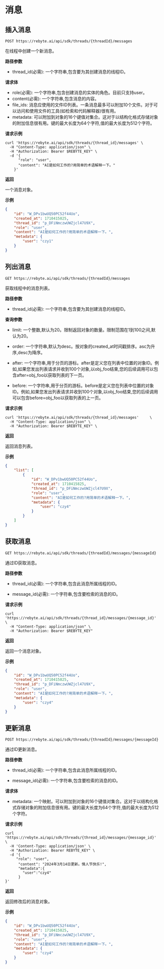 # 消息

## 插入消息

`POST https://rebyte.ai/api/sdk/threads/{threadId}/messages`

在线程中创建一个新消息。

**路径参数**
* thread_id(必需): 一个字符串,包含要为其创建消息的线程ID。

**请求体**
* role(必需): 一个字符串,包含创建消息的实体的角色。目前只支持user。
* content(必需): 一个字符串,包含消息的内容。
* file_ids: 消息应使用的文件ID列表。一条消息最多可以附加10个文件。对于可以访问和使用文件的工具(如检索和代码解释器)很有用。
* metadata: 可以附加到对象的16个键值对集合。这对于以结构化格式存储对象的附加信息很有用。键的最大长度为64个字符,值的最大长度为512个字符。

**请求示例**
```shell
curl 'https://rebyte.ai/api/sdk/threads/{thread_id}/messages' \
  -H "Content-Type: application/json" \
  -H "Authorization: Bearer $REBYTE_KEY" \
  -d '{
      "role": "user",
      "content": "AI是如何工作的?用简单的术语解释一下。"
    }'
```

**返回**

一个消息对象。

**示例**
```json
{
    "id": "W_DPv1bwUQ50PC52f44Uo",
    "created_at": 1710415825,
    "thread_id": "p_DFiNmczwUWZjcl47U9X",
    "role": "user",
    "content": "AI是如何工作的?用简单的术语解释一下。",
    "metadata": {
        "user": "czy1"
    }
}
```

## 列出消息

`GET https://rebyte.ai/api/sdk/threads/{threadId}/messages`

获取线程中的消息列表。

**路径参数**
* thread_id(必需): 一个字符串,包含要为其创建消息的线程ID。

**查询参数**

* limit: 一个整数,默认为20。限制返回对象的数量。限制范围在1到100之间,默认为20。

* order: 一个字符串,默认为desc。按对象的created_at时间戳排序。asc为升序,desc为降序。

* after: 一个字符串,用于分页的游标。after是定义您在列表中位置的对象ID。例如,如果您发出列表请求并收到100个对象,以obj_foo结束,您的后续调用可以包含after=obj_foo以获取列表的下一页。

* before: 一个字符串,用于分页的游标。before是定义您在列表中位置的对象ID。例如,如果您发出列表请求并收到100个对象,以obj_foo结束,您的后续调用可以包含before=obj_foo以获取列表的上一页。

**请求示例**
```shell
curl 'https://rebyte.ai/api/sdk/threads/{thread_id}/messages'     \
  -H "Content-Type: application/json" \
  -H "Authorization: Bearer $REBYTE_KEY" \
```

**返回**

返回消息列表。

**示例**
```json
{
    "list": [
        {
            "id": "W_DPv1bwUQ50PC52f44Uo",
            "created_at": 1710415825,
            "thread_id": "p_DFiNmczwUWZjcl47U9X",
            "role": "user",
            "content": "AI是如何工作的?用简单的术语解释一下。",
            "metadata": {
                "user": "czy4"
            }
        }
    ]
}
```

## 获取消息

`GET https://rebyte.ai/api/sdk/threads/{threadId}/messages/{messageId}`

通过ID获取消息。

**路径参数**

* thread_id(必需): 一个字符串,包含此消息所属线程的ID。

* message_id(必需): 一个字符串,包含要检索的消息的ID。

**请求示例**
```shell
curl 'https://rebyte.ai/api/sdk/threads/{thread_id}/messages/{message_id}' \
  -H "Content-Type: application/json" \
  -H "Authorization: Bearer $REBYTE_KEY" 
```

**返回**

返回一个消息对象。

**示例**
```json
{
    "id": "W_DPv1bwUQ50PC52f44Uo",
    "created_at": 1710415825,
    "thread_id": "p_DFiNmczwUWZjcl47U9X",
    "role": "user",
    "content": "AI是如何工作的?用简单的术语解释一下。",
    "metadata": {
        "user": "czy4"
    }
}
```

## 更新消息

`POST https://rebyte.ai/api/sdk/threads/{threadId}/messages/{messageId}`

通过ID更新消息。

**路径参数**

* thread_id(必需): 一个字符串,包含此消息所属线程的ID。

* message_id(必需): 一个字符串,包含要检索的消息的ID。

**请求体**

* metadata: 一个映射。可以附加到对象的16个键值对集合。这对于以结构化格式存储对象的附加信息很有用。键的最大长度为64个字符,值的最大长度为512个字符。

**请求示例**
```shell
curl 'https://rebyte.ai/api/sdk/threads/{thread_id}/messages/{message_id}' \
  -H 'Content-Type: application/json' \
  -H "Authorization: Bearer REBYTE_KEY" \
  -d '{
     "role": "user",
      "content": "2024年3月14日更新。情人节快乐!",
      "metadata":{
        "user":"czy4"
      }
}'
```

**返回**

返回修改后的消息对象。

**示例**
```json
{
    "id": "W_DPv1bwUQ50PC52f44Uo",
    "created_at": 1710415825,
    "thread_id": "p_DFiNmczwUWZjcl47U9X",
    "role": "user",
    "content": "AI是如何工作的?用简单的术语解释一下。",
    "metadata": {
        "user": "czy4"
    }
}
``` 

